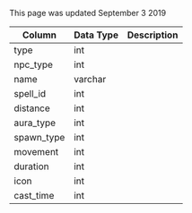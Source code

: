 This page was updated September 3 2019

| Column     | Data Type | Description |
| ---------- | --------- | ----------- |
| type       | int       |             |
| npc_type   | int       |             |
| name       | varchar   |             |
| spell_id   | int       |             |
| distance   | int       |             |
| aura_type  | int       |             |
| spawn_type | int       |             |
| movement   | int       |             |
| duration   | int       |             |
| icon       | int       |             |
| cast_time  | int       |             |